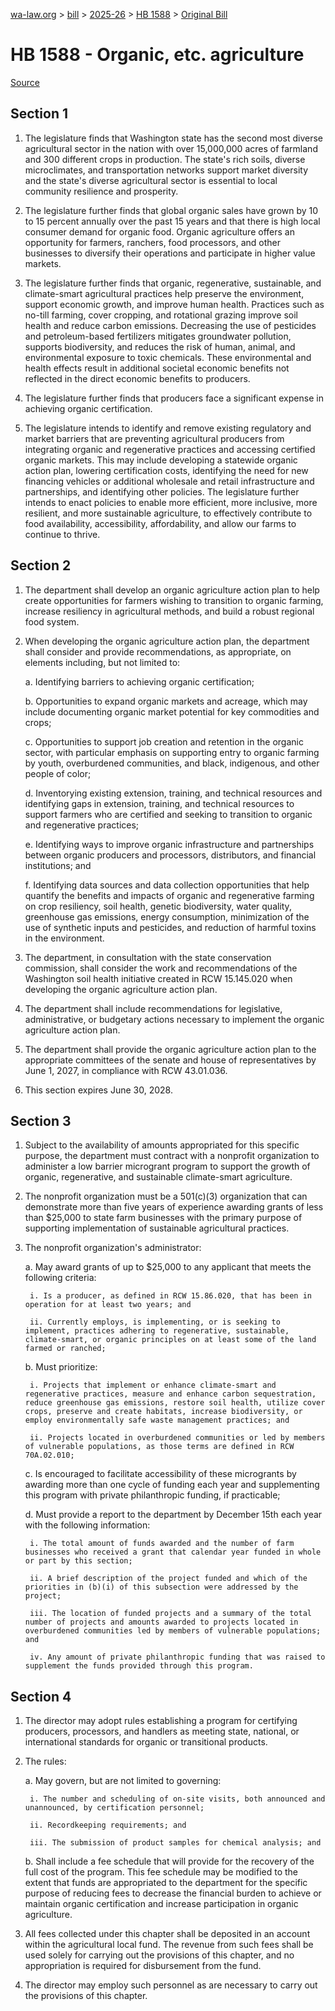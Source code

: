 [wa-law.org](/) > [bill](/bill/) > [2025-26](/bill/2025-26/) > [HB 1588](/bill/2025-26/hb/1588/) > [Original Bill](/bill/2025-26/hb/1588/1/)

# HB 1588 - Organic, etc. agriculture

[Source](http://lawfilesext.leg.wa.gov/biennium/2025-26/Pdf/Bills/House%20Bills/1588.pdf)

## Section 1
1. The legislature finds that Washington state has the second most diverse agricultural sector in the nation with over 15,000,000 acres of farmland and 300 different crops in production. The state's rich soils, diverse microclimates, and transportation networks support market diversity and the state's diverse agricultural sector is essential to local community resilience and prosperity.

2. The legislature further finds that global organic sales have grown by 10 to 15 percent annually over the past 15 years and that there is high local consumer demand for organic food. Organic agriculture offers an opportunity for farmers, ranchers, food processors, and other businesses to diversify their operations and participate in higher value markets.

3. The legislature further finds that organic, regenerative, sustainable, and climate-smart agricultural practices help preserve the environment, support economic growth, and improve human health. Practices such as no-till farming, cover cropping, and rotational grazing improve soil health and reduce carbon emissions. Decreasing the use of pesticides and petroleum-based fertilizers mitigates groundwater pollution, supports biodiversity, and reduces the risk of human, animal, and environmental exposure to toxic chemicals. These environmental and health effects result in additional societal economic benefits not reflected in the direct economic benefits to producers.

4. The legislature further finds that producers face a significant expense in achieving organic certification.

5. The legislature intends to identify and remove existing regulatory and market barriers that are preventing agricultural producers from integrating organic and regenerative practices and accessing certified organic markets. This may include developing a statewide organic action plan, lowering certification costs, identifying the need for new financing vehicles or additional wholesale and retail infrastructure and partnerships, and identifying other policies. The legislature further intends to enact policies to enable more efficient, more inclusive, more resilient, and more sustainable agriculture, to effectively contribute to food availability, accessibility, affordability, and allow our farms to continue to thrive.

## Section 2
1. The department shall develop an organic agriculture action plan to help create opportunities for farmers wishing to transition to organic farming, increase resiliency in agricultural methods, and build a robust regional food system.

2. When developing the organic agriculture action plan, the department shall consider and provide recommendations, as appropriate, on elements including, but not limited to:

    a. Identifying barriers to achieving organic certification;

    b. Opportunities to expand organic markets and acreage, which may include documenting organic market potential for key commodities and crops;

    c. Opportunities to support job creation and retention in the organic sector, with particular emphasis on supporting entry to organic farming by youth, overburdened communities, and black, indigenous, and other people of color;

    d. Inventorying existing extension, training, and technical resources and identifying gaps in extension, training, and technical resources to support farmers who are certified and seeking to transition to organic and regenerative practices;

    e. Identifying ways to improve organic infrastructure and partnerships between organic producers and processors, distributors, and financial institutions; and

    f. Identifying data sources and data collection opportunities that help quantify the benefits and impacts of organic and regenerative farming on crop resiliency, soil health, genetic biodiversity, water quality, greenhouse gas emissions, energy consumption, minimization of the use of synthetic inputs and pesticides, and reduction of harmful toxins in the environment.

3. The department, in consultation with the state conservation commission, shall consider the work and recommendations of the Washington soil health initiative created in RCW 15.145.020 when developing the organic agriculture action plan.

4. The department shall include recommendations for legislative, administrative, or budgetary actions necessary to implement the organic agriculture action plan.

5. The department shall provide the organic agriculture action plan to the appropriate committees of the senate and house of representatives by June 1, 2027, in compliance with RCW 43.01.036.

6. This section expires June 30, 2028.

## Section 3
1. Subject to the availability of amounts appropriated for this specific purpose, the department must contract with a nonprofit organization to administer a low barrier microgrant program to support the growth of organic, regenerative, and sustainable climate-smart agriculture.

2. The nonprofit organization must be a 501(c)(3) organization that can demonstrate more than five years of experience awarding grants of less than $25,000 to state farm businesses with the primary purpose of supporting implementation of sustainable agricultural practices.

3. The nonprofit organization's administrator:

    a. May award grants of up to $25,000 to any applicant that meets the following criteria:

        i. Is a producer, as defined in RCW 15.86.020, that has been in operation for at least two years; and

        ii. Currently employs, is implementing, or is seeking to implement, practices adhering to regenerative, sustainable, climate-smart, or organic principles on at least some of the land farmed or ranched;

    b. Must prioritize:

        i. Projects that implement or enhance climate-smart and regenerative practices, measure and enhance carbon sequestration, reduce greenhouse gas emissions, restore soil health, utilize cover crops, preserve and create habitats, increase biodiversity, or employ environmentally safe waste management practices; and

        ii. Projects located in overburdened communities or led by members of vulnerable populations, as those terms are defined in RCW 70A.02.010;

    c. Is encouraged to facilitate accessibility of these microgrants by awarding more than one cycle of funding each year and supplementing this program with private philanthropic funding, if practicable;

    d. Must provide a report to the department by December 15th each year with the following information:

        i. The total amount of funds awarded and the number of farm businesses who received a grant that calendar year funded in whole or part by this section;

        ii. A brief description of the project funded and which of the priorities in (b)(i) of this subsection were addressed by the project;

        iii. The location of funded projects and a summary of the total number of projects and amounts awarded to projects located in overburdened communities led by members of vulnerable populations; and

        iv. Any amount of private philanthropic funding that was raised to supplement the funds provided through this program.

## Section 4
1. The director may adopt rules establishing a program for certifying producers, processors, and handlers as meeting state, national, or international standards for organic or transitional products.

2. The rules:

    a. May govern, but are not limited to governing:

        i. The number and scheduling of on-site visits, both announced and unannounced, by certification personnel;

        ii. Recordkeeping requirements; and

        iii. The submission of product samples for chemical analysis; and

    b. Shall include a fee schedule that will provide for the recovery of the full cost of the program. This fee schedule may be modified to the extent that funds are appropriated to the department for the specific purpose of reducing fees to decrease the financial burden to achieve or maintain organic certification and increase participation in organic agriculture.

3. All fees collected under this chapter shall be deposited in an account within the agricultural local fund. The revenue from such fees shall be used solely for carrying out the provisions of this chapter, and no appropriation is required for disbursement from the fund.

4. The director may employ such personnel as are necessary to carry out the provisions of this chapter.
